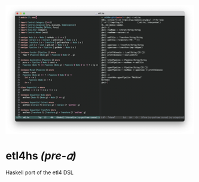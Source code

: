 <p align="center">
  <img src="pix/etl4hs-screenshot.png" width="700">
</p>

# etl4hs _(pre-𝛼)_
Haskell port of the etl4 DSL
